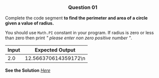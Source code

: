 <h3 align="center"> Question 01 </h3>

Complete the code segment **to find the perimeter and area of a circle given a value of radius.**

You should use `Math.PI` constant in your program. If radius is zero or less than zero then print *" please enter non zero positive number "*.

Input  | Expected Output
-------| ---------------------
2.0    | 12.566370614359172\n

**See the Solution** *[Here](https://github.com/garvitraj/Swyam-IIT-KGP-NPTEL-Java-Course-2021-/blob/main/Week%201/Question01/solution.java)*
